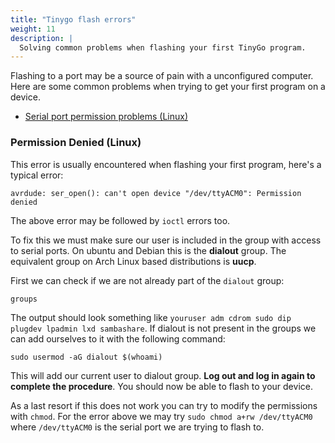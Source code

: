 ```yaml
---
title: "Tinygo flash errors"
weight: 11
description: |
  Solving common problems when flashing your first TinyGo program.
---
```


Flashing to a port may be a source of pain with a unconfigured computer. Here are some common problems when trying to get your first program on a device.

* [Serial port permission problems (Linux)](#permission-denied-linux)

### Permission Denied (Linux)

This error is usually encountered when flashing your first program, here's a typical error:
```
avrdude: ser_open(): can't open device "/dev/ttyACM0": Permission denied
```

The above error may be followed by `ioctl` errors too.

To fix this we must make sure our user is included in the group with access to serial ports. On ubuntu and Debian this is the **dialout** group. The equivalent group on Arch Linux based distributions is **uucp**.

First we can check if we are not already part of the `dialout` group:

```shell
groups
```
The output should look something like `youruser adm cdrom sudo dip plugdev lpadmin lxd sambashare`. If dialout is not present in the groups we can add ourselves to it with the following command:

```shell
sudo usermod -aG dialout $(whoami)
```
This will add our current user to dialout group. **Log out and log in again to complete the procedure**. You should now be able to flash to your device. 

As a last resort if this does not work you can try to modify the permissions with `chmod`. For the error above we may try `sudo chmod a+rw /dev/ttyACM0` where `/dev/ttyACM0` is the serial port we are trying to flash to.
